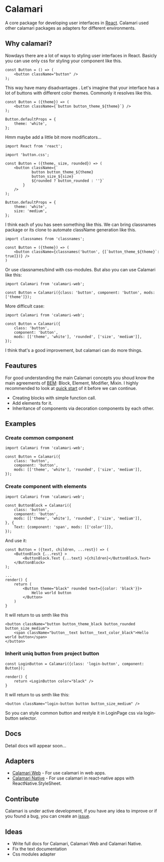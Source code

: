 # Calamari
A core package for developing user interfaces in [React](https://github.com/facebook/react). Calamari used other calamari packages as adapters for different environments.

## Why calamari?
Nowdays there are a lot of ways to styling user interfaces in React. Basicly you can use only css for styling your component like this.

	const Button = () => (
		<button className="button" />
	);

This way have many disadvantages . Let's imagine that your interface has a lot of buttons with different color themes. Commonly it resolves like this.

	const Button = ({theme}) => (
		<button className={`button button_theme_${theme}`} />
	);

	Button.defaultProps = {
		theme: 'white',
	};

Hmm maybe add a little bit more modificators...

    import React from 'react';

	import 'button.css';

	const Button = ({theme, size, rounded}) => (
		<button className={`
				button button_theme_${theme}
				button_size_${size}
				${rounded ? button_rounded : ''}`
			}
		/>
	);

	Button.defaultProps = {
		theme: 'white',
		size: 'medium',
	};
I think each of you has seen something like this. We can bring classnames package or its clone to automate className generation like this.

    import classnames from 'classnames';

	const Button = ({theme}) => (
		<button className={classnames('button', {[`button_theme_${theme}`: true]})} />
	)
Or use classnames/bind with css-modules. But also you can use Calamari like this:

	import Calamari from 'calamari-web';

    const Button = Calamari({class: 'button', component: 'button', mods: ['theme']});

More difficult case:

    import Calamari from 'calamari-web';

    const Button = Calamari({
	    class: 'button',
	    component: 'button',
	    mods: [['theme', 'white'], 'rounded', ['size', 'medium']],
	});

I think that's a good improvement, but calamari can do more things.
## Feautures
For good understanding the main Calamari concepts you shoud know the main agreements of [BEM](https://en.bem.info): Block, Element, Modifier, Mixin. I highly recommended to look at [quick start](https://en.bem.info/methodology/quick-start/) of it before we can continue.

 - Creating blocks with simple function call.
 - Add elements for it.
 - Inheritance of components via decoration components by each other.

## Examples
### Create common component

    import Calamari from 'calamari-web';

    const Button = Calamari({
	    class: 'button',
	    component: 'button',
	    mods: [['theme', 'white'], 'rounded', ['size', 'medium']],
	});
### Create component with elements

    import Calamari from 'calamari-web';

    const ButtonBlock = Calamari({
	    class: 'button',
	    component: 'button',
	    mods: [['theme', 'white'], 'rounded', ['size', 'medium']],
	}, {
		Text: {component: 'span', mods: [['color']]},
	});
And use it:

    const Button = ({text, children, ...rest}) => (
		<ButtonBlock {...rest} >
			<ButtonBlock.Text {...text} >{children}</ButtonBlock.Text>
		</ButtonBlock>
	);

	...
	render() {
		return (
			<Button theme="black" rounded text={{color: 'black'}}>
				Hello world button
			</Button>
		)
	}
It will return to us smth like this

    <button className="button button_theme_black button_rounded button_size_medium">
		<span className="button__text button__text_color_black">Hello world button</span>
	</button>
### Inherit uniq button from project button

    const LoginButton = Calamari({class: 'login-button', component: Button});

	render() {
		return <LoginButton color="black" />
	}
It will return to us smth like this:

    <button className="login-button button button_size_medium" />
 So you can style common button and restyle it in LoginPage css via login-button selector.

## Docs
Detail docs will appear soon...

## Adapters
 - [Calamari Web](https://github.com/qBertak/calamari-web) - For use calamari in web apps.
 - [Calamari Native](https://github.com/qBertak/calamari-native) - For use calamari in react-native apps with ReactNative.StyleSheet.

## Contribute
Calamari is under active development, if you have any idea to improve or if you found a bug, you can create an [issue](https://github.com/qBertak/calamari/issues).

## Ideas
 - Write full docs for Calamari, Calamari Web and Calamari Native.
 - Fix the text documentation
 - Css modules adapter
